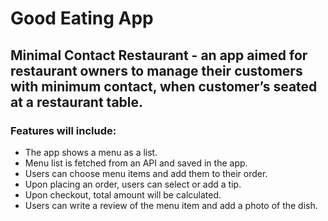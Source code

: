 # Good Eating App

## Minimal Contact Restaurant - an app aimed for restaurant owners to manage their customers with minimum contact, when customer’s seated at a restaurant table.

### Features will include:
- The app shows a menu as a list.
- Menu list is fetched from an API and saved in the app.
- Users can choose menu items and add them to their order.
- Upon placing an order, users can select or add a tip.
- Upon checkout, total amount will be calculated.
- Users can write a review of the menu item and add a photo of the dish.
